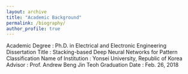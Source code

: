 ```yaml
---
layout: archive
title: "Academic Background"
permalink: /biography/
author_profile: true
---
```


Academic Degree     : Ph.D. in Electrical and Electronic Engineering
Dissertation Title  :	Stacking-based Deep Neural Networks for Pattern Classification
Name of Institution :	Yonsei University, Republic of Korea
Advisor             :	Prof. Andrew Beng Jin Teoh
Graduation Date     :	Feb. 26, 2018

